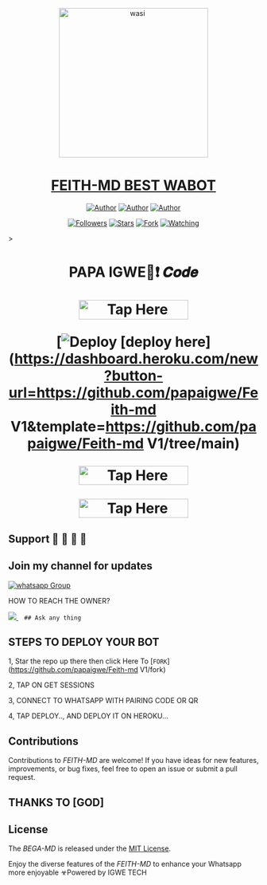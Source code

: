 <p align="center">  
  <a href="https://whatsapp.com/channel/0029Vak1chV4Y9lkl89DuD3j">
    <img alt="wasi" height="300" src="https://i.imgur.com/3qAQ9vG.jpeg">
    <h1 align="center">FEITH-MD BEST WABOT</h1>
  </a>
</p>
<p align="center">
<a href="https://github.com/papaigwe"><img title="Author" src="https://img.shields.io/badge/papaigwe-black?style=for-the-badge&logo=Github"></a> <a href="https://whatsapp.com/channel/0029Vak1chV4Y9lkl89DuD3j"><img title="Author" src="https://img.shields.io/badge/CHANNEL-black?style=for-the-badge&logo=whatsapp"></a> <a href="https://wa.me/25471077266"><img title="Author" src="https://img.shields.io/badge/CHAT US-black?style=for-the-badge&logo=whatsapp"></a>
<p/>
<p align="center">
<a href="https://github.com/ibrahimaitech?tab=followers"><img title="Followers" src="https://img.shields.io/github/followers/papaigwe?label=Followers&style=social"></a>
<a href="https://github.com/ibrahimaitech/BEGA-MD/stargazers/"><img title="Stars" src="https://img.shields.io/github/stars/papaigwe/Feith-md V1?&style=social"></a>
<a href="https://github.com/papaigwe/Feith-md V1/network/members"><img title="Fork" src="https://img.shields.io/github/forks/papaigwe/Feith-md V1?style=social"></a>
<a href="https://github.com/papaigwe/Feith-md V1/watchers"><img title="Watching" src="https://img.shields.io/github/watchers/papaigwe/Feith-md V1?label=Watching&style=social"></a>
</p>></a>                     

 <h1 align="center"> PAPA IGWE🦄❗️ 𝑪𝒐𝒅𝒆

</p>

<a href="https://github.com/IBRAHIM-TECH-AI/SESSION-SITE/tree/main"><img title="Tap Here Open Session Site" src="https://img.shields.io/badge/GET SESSION -h?color=red&style=for-the-badge&logo=msi" width="220" height="38.45"/></a></p>

</p>

[![Deploy](https://www.herokucdn.com/deploy/button.svg) [**deploy here**](https://dashboard.heroku.com/new?button-url=https://github.com/papaigwe/Feith-md V1&template=https://github.com/papaigwe/Feith-md V1/tree/main)

</p>


<a href="https://www.clever-cloud.com/"><img title="Tap Here Open Session Site" src="https://img.shields.io/badge/𝑫𝑬𝑷𝑳𝑶𝒀_𝑶𝑵-𝑪𝑳𝑬𝑽𝑬𝑹 -h?color=green&style=for-the-badge&logo=msi" width="220" height="38.45"/></a></p>

</p>

<a href="https://github.com/IBRAHIM-TECH-AI/IBRAHIM-ADAMS-INFO"><img title="Tap Here Open Session Site" src="https://img.shields.io/badge/DEVELOPER-INFO -h?color=blue&style=for-the-badge&logo=msi" width="220" height="38.45"/></a></p>


</p>
   


## Support 🧧 🧧 🧧 🧧
## Join my channel for updates
<a href="https://whatsapp.com/channel/0029Vak1chV4Y9lkl89DuD3j" target="_blank">
    <img alt="whatsapp Group" src="https://img.shields.io/badge/ Whatsapp Support Channel -25D366?style=for-the-badge&logo=whatsapp&logoColor=white" />
  </a>
</p>


HOW TO REACH THE OWNER? 
 
   
   <a href="https://wa.me/message/24260338758">
    <img src="https://img.shields.io/badge/WhatsApp-25D366?style=for-the-badge&logo=whatsapp&logoColor=white" />
  </a>&nbsp;&nbsp;
   <a

    ## Ask any thing

</p>

## STEPS TO DEPLOY YOUR BOT


1, Star the repo up there then click Here To  [`FORK`](https://github.com/papaigwe/Feith-md V1/fork)

2, TAP ON GET SESSIONS



3, CONNECT TO WHATSAPP WITH PAIRING CODE OR QR



4, TAP DEPLOY.., AND DEPLOY IT ON HEROKU...

</p>






  

</p>


## Contributions


Contributions to *FEITH-MD* are welcome! If you have ideas for new features, improvements, or bug fixes, feel free to open an issue or submit a pull request.
## THANKS TO [GOD]

## License

The *BEGA-MD* is released under the [MIT License](https://opensource.org/licenses/MIT).

Enjoy the diverse features of the *FEITH-MD*  to enhance your Whatsapp more enjoyable
☣Powered by IGWE TECH
